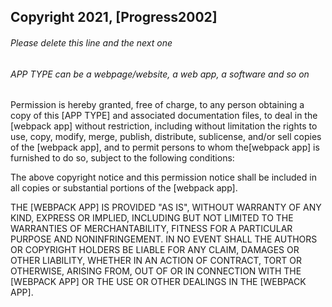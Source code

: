 ## Copyright 2021, [Progress2002]

###### Please delete this line and the next one
###### APP TYPE can be a webpage/website, a web app, a software and so on

Permission is hereby granted, free of charge, to any person obtaining a copy of this [APP TYPE] and associated documentation files, to deal in the [webpack app] without restriction, including without limitation the rights to use, copy, modify, merge, publish, distribute, sublicense, and/or sell copies of the [webpack app], and to permit persons to whom the[webpack app] is furnished to do so, subject to the following conditions:

The above copyright notice and this permission notice shall be included in all copies or substantial portions of the [webpack app].

THE [WEBPACK APP] IS PROVIDED "AS IS", WITHOUT WARRANTY OF ANY KIND, EXPRESS OR IMPLIED, INCLUDING BUT NOT LIMITED TO THE WARRANTIES OF MERCHANTABILITY, FITNESS FOR A PARTICULAR PURPOSE AND NONINFRINGEMENT. IN NO EVENT SHALL THE AUTHORS OR COPYRIGHT HOLDERS BE LIABLE FOR ANY CLAIM, DAMAGES OR OTHER LIABILITY, WHETHER IN AN ACTION OF CONTRACT, TORT OR OTHERWISE, ARISING FROM, OUT OF OR IN CONNECTION WITH THE [WEBPACK APP] OR THE USE OR OTHER DEALINGS IN THE [WEBPACK APP].
